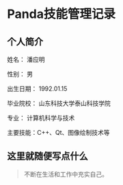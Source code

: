 # Panda技能管理记录

## 个人简介

姓名： 潘应明

性别： 男

出生日期： 1992.01.15

毕业院校： 山东科技大学泰山科技学院

专业： 计算机科学与技术

主要技能：C++、Qt、图像绘制技术等

## 这里就随便写点什么

> 不断在生活和工作中充实自己。